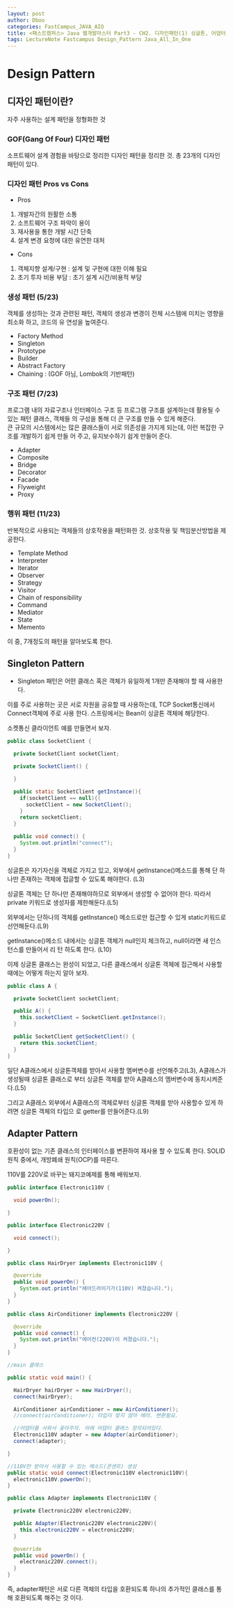 ```yaml
---
layout: post
author: Dboo
categories: FastCampus_JAVA_AIO
title: <패스트캠퍼스> Java 웹개발마스터 Part3 - CH2. 디자인패턴(1) 싱글톤, 어댑터 패턴
tags: LectureNote Fastcampus Design_Pattern Java_All_In_One
---
```


# Design Pattern

## 디자인 패턴이란?

자주 사용하는 설계 패턴을 정형화한 것

### GOF(Gang Of Four) 디자인 패턴  

소프트웨어 설계 경험을 바탕으로 정리한 디자인 패턴을 정리한 것. 총 23개의 디자인 패턴이 있다.

### 디자인 패턴 Pros vs Cons

- Pros

1. 개발자간의 원활한 소통
2. 소프트웨어 구조 파악이 용이
3. 재사용을 통한 개발 시간 단축
4. 설계 변경 요청에 대한 유연한 대처

- Cons

1. 객체지향 설계/구현 : 설계 및 구현에 대한 이해 필요
2. 초기 투자 비용 부담 : 초기 설계 시간/비용적 부담

### 생성 패턴 (5/23)

객체를 생성하는 것과 관련된 패턴, 객체의 생성과 변경이 전체 시스템에 미치는 영향을 최소화 하고, 코드의 유
연성을 높여준다.

- Factory Method
- Singleton
- Prototype
- Builder
- Abstract Factory
- Chaining : (GOF 아님, Lombok의 기반패턴)

### 구조 패턴 (7/23)

프로그램 내의 자료구조나 인터페이스 구조 등 프로그램 구조를 설계하는데 활용될 수 있는 패턴 클래스, 객체들
의 구성을 통해 더 큰 구조를 만들 수 있게 해준다.  
큰 규모의 시스템에서는 많은 클래스들이 서로 의존성을 가지게 되는데, 이런 복잡한 구조를 개발하기 쉽게 만들
어 주고, 유지보수하기 쉽게 만들어 준다.

- Adapter
- Composite
- Bridge
- Decorator
- Facade
- Flyweight
- Proxy

### 행위 패턴 (11/23)

반복적으로 사용되는 객체들의 상호작용을 패턴화한 것. 상호작용 및 책임분산방법을 제공한다.

- Template Method
- Interpreter
- Iterator
- Observer
- Strategy
- Visitor
- Chain of responsibility
- Command
- Mediator
- State
- Memento

이 중, 7개정도의 패턴을 알아보도록 한다.

## Singleton Pattern

- Singleton 패턴은 어떤 클래스 혹은 객체가 유일하게 1개만 존재해야 할 때 사용한다.

이를 주로 사용하는 곳은 서로 자원을 공유할 때 사용하는데, TCP Socket통신에서 Connect객체에 주로 사용
한다. 스프링에서는 Bean이 싱글톤 객체에 해당한다.

소켓통신 클라이언트 예를 만들면서 보자.

~~~java
public class SocketClient {

  private SocketClient socketClient;

  private SocketClient() {

  }

  public static SocketClient getInstance(){
    if(socketClient == null){(
      socketClient = new SocketClient();
    }
    return socketClient;
  }

  public void connect() {
    System.out.println("connect");
  }
}
~~~
싱글톤은 자기자신을 객체로 가지고 있고, 외부에서 getInstance()메소드를 통해 단 하나만 존재하는 객체에
접글할 수 있도록 해야한다. (L3)

싱글톤 객체는 단 하나만 존재해야하므로 외부에서 생성할 수 없어야 한다. 따라서 private 키워드로 생성자를
제한해둔다.(L5)

외부에서는 단하나의 객체를 getInstance() 메소드로만 접근할 수 있게 static키워드로 선언해둔다.(L9)

getInstance()메소드 내에서는 싱글톤 객체가 null인지 체크하고, null이라면 새 인스턴스를 만들어서 리
턴 하도록 한다. (L10)

이제 싱글톤 클래스는 완성이 되었고, 다른 클래스에서 싱글톤 객체에 접근해서 사용할때에는 어떻게 하는지 알아
보자.

~~~java
public class A {

  private SocketClient socketClient;

  public A() {
    this.socketClient = SocketClient.getInstance();
  }

  public SocketClient getSocketClient() {
    return this.socketClient;
  }
}
~~~

일단 A클래스에서 싱글톤객체를 받아서 사용할 멤버변수를 선언해주고(L3), A클래스가 생성될때 싱글톤 클래스로
부터 싱글톤 객체를 받아 A클래스의 멤버변수에 동치시켜준다.(L5)

그리고 A클래스 외부에서 A클래스의 객체로부터 싱글톤 객체를 받아 사용할수 있게 하려면 싱글톤 객체의 타입으
로 getter를 만들어준다.(L9)

## Adapter Pattern

호환성이 없는 기존 클래스의 인터페이스를 변환하여 재사용 할 수 있도록 한다.
SOLID 원칙 중에서, 개방폐쇄 원칙(OCP)를 따른다.

110V를 220V로 바꾸는 돼지코예제를 통해 배워보자.

~~~java
public interface Electronic110V {

  void powerOn();

}
~~~

~~~java
public interface Electronic220V {

  void connect();

}
~~~

~~~java
public class HairDryer implements Electronic110V {

  @override
  public void powerOn() {
    System.out.println("헤어드라이기가(110V) 켜졌습니다.");
  }
}
~~~

~~~java
public class AirConditioner implements Electronic220V {

  @override
  public void connect() {
    System.out.println("에어컨(220V)이 켜졌습니다.");
  }
}
~~~

~~~java
//main 클래스

public static void main() {

  HairDryer hairDryer = new HairDryer();
  connect(hairDryer);

  AirConditioner airConditioner = new AirConditioner();
  //connect(airConditioner); 타입이 맞지 않아 에러. 변환필요.

  //어댑터를 사와서 꽂아주자. 아래 어댑터 클래스 정의되어있다.
  Electronic110V adapter = new Adapter(airConditioner);
  connect(adapter);

}

//110V만 받아서 사용할 수 있는 메소드(콘센트) 생성
public static void connect(Electronic110V electronic110V){
  electronic110V.powerOn();
}
~~~

~~~java
public class Adapter implements Electronic110V {

  private Electronic220V electronic220V;

  public Adapter(Electronic220V electronic220V){
    this.electronic220V = electronic220V;
  }

  @override
  public void powerOn() {
    electronic220V.connect();
  }
}
~~~

즉, adapter패턴은 서로 다른 객체의 타입을 호환되도록 하나의 추가적인 클래스를 통해 호환되도록 해주는 것
이다.
